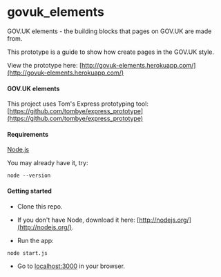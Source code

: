 govuk_elements
==============

GOV.UK elements - the building blocks that pages on GOV.UK are made from.

This prototype is a guide to show how create pages in the GOV.UK style.

View the prototype here:
[http://govuk-elements.herokuapp.com/](http://govuk-elements.herokuapp.com/)

#### GOV.UK elements

This project uses Tom's Express prototyping tool:
[https://github.com/tombye/express_prototype](https://github.com/tombye/express_prototype)

#### Requirements

[Node.js](http://nodejs.org/)

You may already have it, try:

```
node --version
```

#### Getting started

* Clone this repo.

* If you don't have Node, download it here: [http://nodejs.org/](http://nodejs.org/).

* Run the app:


```
node start.js
```

* Go to [localhost:3000](http://localhost:3000) in your browser.

